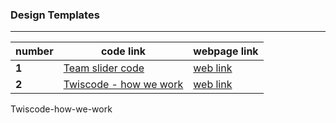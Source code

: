 ### Design Templates
----
| number | code link |webpage link|
| ------ | ------------------------------------------------------------------------------------------------------------------ |---------|
| **1**  | [Team slider code](https://github.com/ddatunashvili/Design_Templates/tree/master/Team-slider "team slider") |[web link](https://ddatunashvili.github.io/Design_Templates/Team-slider/index.html)|
| **2**  | [Twiscode - how we work](https://github.com/ddatunashvili/Design_Templates/tree/master/Twiscode-how-we-work "Twiscode - how we work") |[web link](https://ddatunashvili.github.io/Design_Templates/Twiscode-how-we-work/index.html)|


Twiscode-how-we-work